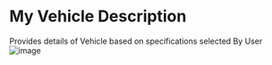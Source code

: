 # My Vehicle Description
 Provides details of Vehicle based on specifications selected By User
![image](https://github.com/Rajnikant21/My-Vehicle-Description/blob/main/Car%20sales%20API.png)
